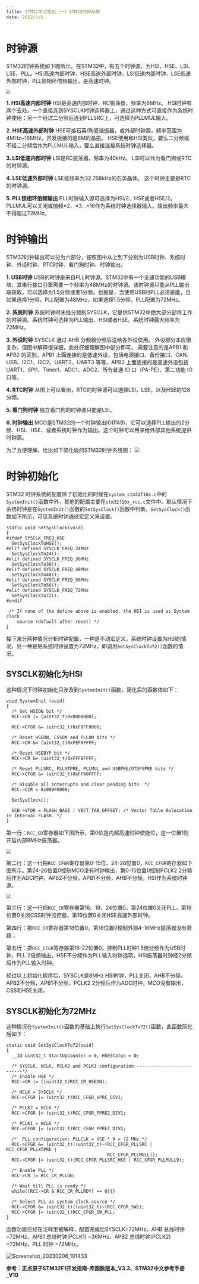 ```yaml
---
title: STM32学习笔记（一）STM32时钟系统
date: 2022/1/6
---
```


# 时钟源

STM32时钟系统如下图所示。在STM32中，有五个时钟源，为HSI、HSE、LSI、LSE、PLL。HSI高速内部时钟，HSE高速外部时钟，LSI低速内部时钟，LSE低速外部时钟，PLL锁相环倍频输出，是高速时钟。

<img src="STM1CLK/Annotation2022-01-07110008.png" style="zoom: 67%;" />

**1. HSI高速内部时钟**
HSI是高速内部时钟，RC振荡器，频率为8MHz。
HSI时钟有两个去处。一个直接连到SYSCLK时钟选择器上，通过这种方式可直接作为系统时钟使用；另一个经过二分频后连到PLLSRC上，可选择为PLLMUL输入。

**2. HSE高速外部时钟**
HSE可接石英/陶瓷谐振器，或外部时钟源，频率范围为4MHz~16MHz。开发板接的是8M的晶振。
HSE使用和HSI类似，要么二分频或不经二分频后作为PLLMUL输入，要么直接连接系统时钟选择器。

**3. LSI低速内部时钟**
LSI是RC振荡器，频率为40kHz。
LSI可以作为看门狗或RTC的时钟源。

**4. LSE低速外部时钟**
LSE接频率为32.768kHz的石英晶体。
这个时钟主要是RTC的时钟源。

**5. PLL锁相环倍频输出**
PLL时钟输入源可选择为HSI/2、HSE或者HSE/2。
PLLMUL可以关闭或倍频×2、×3...×16作为系统时钟选择器输入。输出频率最大不得超过72MHz。

# 时钟输出

STM32时钟输出可以分为六部分，按照图中从上到下分别为USB时钟、系统时钟、外设时钟、RTC时钟、看门狗时钟、时钟输出。

**1. USB时钟**
USB的时钟是来自PLL时钟源。STM32中有一个全速功能的USB模块，其串行接口引擎需要一个频率为48MHz的时钟源。该时钟源只能从PLL输出端获取，可以选择为1.5分频或者1分频。也就是，当使用USB时PLL必须是能，且如果选择1分频，PLL配置为48MHz，如果选择1.5分频，PLL配置为72MHz。

**2. 系统时钟**
系统时钟时未经分频的SYSCLK，它是供STM32中绝大部分部件工作的时钟源。系统时钟可选择为PLL输出、HSI或者HSE。系统时钟最大频率为72MHz。

**3. 外设时钟**
SYSCLK 通过 AHB 分频器分频后送给各外设使用。
外设部分本应很复杂，但图中解释很详细，此处仔细理解图中部分即可。
需要注意的是APB1 和 APB2 的区别，APB1 上面连接的是低速外设，包括电源接口、备份接口、CAN、USB、I2C1、I2C2、UART2、UART3 等等，APB2 上面连接的是高速外设包括 UART1、SPI1、Timer1、ADC1、ADC2、所有普通 IO 口（PA-PE）、第二功能 IO 口等。

**4. RTC时钟**
从图上可以看出，RTC的时钟源可以选择LSI，LSE，以及HSE的128分频。

**5. 看门狗时钟**
独立看门狗的时钟源只能是LSI。

**6. 时钟输出**
MCO是STM32的一个时钟输出IO(PA8)，它可以选择PLL输出的2分频、HSI、HSE、或者系统时钟作为输出。这个时钟可以用来给外部其他系统提供时钟源。

为了方便理解，给出如下简化版的STM32时钟系统图：
<img src="STM1CLK/未命名图片.png" style="zoom:80%;" />

# 时钟初始化

STM32 时钟系统的配置除了初始化的时候在`system_stm32f10x.c`中的`SystemInit()`函数中外，其他的配置主要在`stm32f10x_rcc.c`文件中。默认情况下系统时钟是在`SystemInit()`函数的`SetSysClock()`函数中判断，`SetSysClock()`函数如下所示，可见系统时钟通过宏定义来设置。

```
static void SetSysClock(void)
{
#ifdef SYSCLK_FREQ_HSE
  SetSysClockToHSE();
#elif defined SYSCLK_FREQ_24MHz
  SetSysClockTo24();
#elif defined SYSCLK_FREQ_36MHz
  SetSysClockTo36();
#elif defined SYSCLK_FREQ_48MHz
  SetSysClockTo48();
#elif defined SYSCLK_FREQ_56MHz
  SetSysClockTo56();  
#elif defined SYSCLK_FREQ_72MHz
  SetSysClockTo72();
#endif

 /* If none of the define above is enabled, the HSI is used as System clock
    source (default after reset) */ 
}
```

接下来分两种情况分析时钟配置，一种是不动宏定义，系统时钟设置为HSI的情况，另一种是把系统时钟设置为72MHz，即调用`SetSysClockTo72()`函数的情况。

## SYSCLK初始化为HSI

这种情况下时钟初始化只涉及到`SystemInit()`函数，简化后的函数体如下：

```
void SystemInit (void)
{
  /* Set HSION bit */
  RCC->CR |= (uint32_t)0x00000001;

  RCC->CFGR &= (uint32_t)0xF8FF0000;

  /* Reset HSEON, CSSON and PLLON bits */
  RCC->CR &= (uint32_t)0xFEF6FFFF;

  /* Reset HSEBYP bit */
  RCC->CR &= (uint32_t)0xFFFBFFFF;

  /* Reset PLLSRC, PLLXTPRE, PLLMUL and USBPRE/OTGFSPRE bits */
  RCC->CFGR &= (uint32_t)0xFF80FFFF;

  /* Disable all interrupts and clear pending bits  */
  RCC->CIR = 0x009F0000;

  SetSysClock();

  SCB->VTOR = FLASH_BASE | VECT_TAB_OFFSET; /* Vector Table Relocation in Internal FLASH. */
}
```

第一行：`RCC_CR`寄存器如下图所示，第0位是内部高速时钟使能位，这一位置1则开启内部8MHz振荡器。

<img src="STM1CLK/CR.png" style="zoom:80%;" />

第二行：这一行把`RCC_CFGR`寄存器第0-15位、24-26位置0，`RCC_CFGR`寄存器如下图所示。第24-26位置0控制MCO没有时钟输出，第0-15位置0控制PCLK2 2分频后作为ADC时钟，APB2不分频，APB1不分频，AHB不分频，HSI作为系统时钟源。

<img src="STM1CLK/CFGR.png" style="zoom:80%;" />

第三行：这一行把`RCC_CR`寄存器第16、19、24位置0。第24位置0关闭PLL，第19位置0关闭CSS时钟监控器，第16位置0关闭HSE高速外部时钟。

第四行：把`RCC_CR`寄存器第18位置0。第18位置0控制外部4-16MHz振荡器没有旁路；

第五行：把`RCC_CFGR`寄存器第16-22位置0。控制PLL时钟1.5倍分频作为USB时钟，PLL 2倍频输出，HSE不分频作为PLL输入时钟选项，HSI振荡器时钟经2分频后作为PLL输入时钟。

经过以上初始化程序后，SYSCLK是8MHz HSI时钟，PLL关闭，AHB不分频，APB2不分频，APB1不分频，PCLK2 2分频后作为ADC时钟，MCO没有输出，CSS和HSE关闭。

## SYSCLK初始化为72MHz

这种情况在`SystemInit()`函数的基础上执行`SetSysClockTo72()`函数，此函数简化后如下：

```
static void SetSysClockTo72(void)
{
  __IO uint32_t StartUpCounter = 0, HSEStatus = 0;

  /* SYSCLK, HCLK, PCLK2 and PCLK1 configuration ---------------------------*/    
  /* Enable HSE */    
  RCC->CR |= ((uint32_t)RCC_CR_HSEON);

  /* HCLK = SYSCLK */
  RCC->CFGR |= (uint32_t)RCC_CFGR_HPRE_DIV1;

  /* PCLK2 = HCLK */
  RCC->CFGR |= (uint32_t)RCC_CFGR_PPRE2_DIV1;

  /* PCLK1 = HCLK */
  RCC->CFGR |= (uint32_t)RCC_CFGR_PPRE1_DIV2;

  /*  PLL configuration: PLLCLK = HSE * 9 = 72 MHz */
  RCC->CFGR &= (uint32_t)((uint32_t)~(RCC_CFGR_PLLSRC | RCC_CFGR_PLLXTPRE |
                                      RCC_CFGR_PLLMULL));
  RCC->CFGR |= (uint32_t)(RCC_CFGR_PLLSRC_HSE | RCC_CFGR_PLLMULL9);

  /* Enable PLL */
  RCC->CR |= RCC_CR_PLLON;

  /* Wait till PLL is ready */
  while((RCC->CR & RCC_CR_PLLRDY) == 0){}

  /* Select PLL as system clock source */
  RCC->CFGR &= (uint32_t)((uint32_t)~(RCC_CFGR_SW));
  RCC->CFGR |= (uint32_t)RCC_CFGR_SW_PLL;    
}
```

函数功能已经在注释里被解释，配置完成后SYSCLK=72MHz，AHB 总线时钟=72MHz，APB1 总线时钟(PCLK1) =36MHz，APB2 总线时钟(PCLK2) =72MHz，PLL 时钟 =72MHz。

![Screenshot_20230206_101433](STM1CLK/Screenshot_20230206_101433.png)

**参考：正点原子STM32F1开发指南-库函数版本_V3.3、STM32中文参考手册_V10**